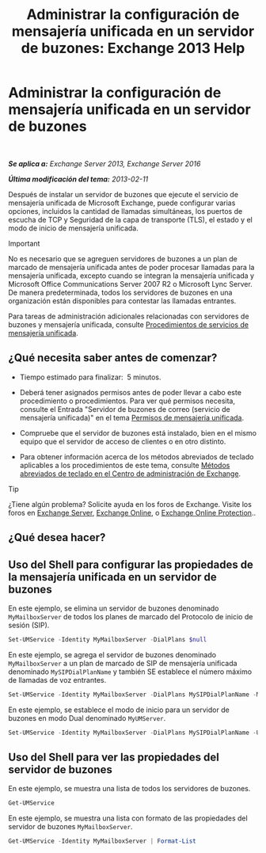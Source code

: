 ﻿---
title: 'Administrar la configuración de mensajería unificada en un servidor de buzones: Exchange 2013 Help'
TOCTitle: Administrar la configuración de mensajería unificada en un servidor de buzones
ms:assetid: 6df4853d-21d2-473f-b0ca-ebc996d8794a
ms:mtpsurl: https://technet.microsoft.com/es-es/library/Aa998815(v=EXCHG.150)
ms:contentKeyID: 50556810
ms.date: 05/22/2018
mtps_version: v=EXCHG.150
f1_keywords:
- Microsoft.Exchange.Management.SnapIn.Esm.Servers.UnifiedMessaging.UMServerPropertiesPropertyPage
ms.translationtype: MT
---

# Administrar la configuración de mensajería unificada en un servidor de buzones

 

_**Se aplica a:** Exchange Server 2013, Exchange Server 2016_

_**Última modificación del tema:** 2013-02-11_

Después de instalar un servidor de buzones que ejecute el servicio de mensajería unificada de Microsoft Exchange, puede configurar varias opciones, incluidos la cantidad de llamadas simultáneas, los puertos de escucha de TCP y Seguridad de la capa de transporte (TLS), el estado y el modo de inicio de mensajería unificada.


> [!IMPORTANT]
> No es necesario que se agreguen servidores de buzones a un plan de marcado de mensajería unificada antes de poder procesar llamadas para la mensajería unificada, excepto cuando se integran la mensajería unificada y Microsoft Office Communications Server 2007 R2 o Microsoft Lync Server. De manera predeterminada, todos los servidores de buzones en una organización están disponibles para contestar las llamadas entrantes.



Para tareas de administración adicionales relacionadas con servidores de buzones y mensajería unificada, consulte [Procedimientos de servicios de mensajería unificada](um-services-procedures-exchange-2013-help.md).

## ¿Qué necesita saber antes de comenzar?

  - Tiempo estimado para finalizar:  5 minutos.

  - Deberá tener asignados permisos antes de poder llevar a cabo este procedimiento o procedimientos. Para ver qué permisos necesita, consulte el Entrada "Servidor de buzones de correo (servicio de mensajería unificada)" en el tema [Permisos de mensajería unificada](unified-messaging-permissions-exchange-2013-help.md).

  - Compruebe que el servidor de buzones está instalado, bien en el mismo equipo que el servidor de acceso de clientes o en otro distinto.

  - Para obtener información acerca de los métodos abreviados de teclado aplicables a los procedimientos de este tema, consulte [Métodos abreviados de teclado en el Centro de administración de Exchange](keyboard-shortcuts-in-the-exchange-admin-center-exchange-online-protection-help.md).


> [!TIP]
> ¿Tiene algún problema? Solicite ayuda en los foros de Exchange. Visite los foros en <A href="https://go.microsoft.com/fwlink/p/?linkid=60612">Exchange Server</A>, <A href="https://go.microsoft.com/fwlink/p/?linkid=267542">Exchange Online</A>, o <A href="https://go.microsoft.com/fwlink/p/?linkid=285351">Exchange Online Protection</A>..



## ¿Qué desea hacer?

## Uso del Shell para configurar las propiedades de la mensajería unificada en un servidor de buzones

En este ejemplo, se elimina un servidor de buzones denominado `MyMailboxServer` de todos los planes de marcado del Protocolo de inicio de sesión (SIP).

```powershell
Set-UMService -Identity MyMailboxServer -DialPlans $null
```

En este ejemplo, se agrega el servidor de buzones denominado `MyMailboxServer` a un plan de marcado de SIP de mensajería unificada denominado `MySIPDialPlanName` y también SE establece el número máximo de llamadas de voz entrantes.

```powershell
Set-UMService -Identity MyMailboxServer -DialPlans MySIPDialPlanName -MaxCalls 150
```

En este ejemplo, se establece el modo de inicio para un servidor de buzones en modo Dual denominado `MyUMServer`.

```powershell
Set-UMService -Identity MyMailboxServer -DialPlans MySIPDialPlanName -UMStartUpMode -Dual 
```

## Uso del Shell para ver las propiedades del servidor de buzones

En este ejemplo, se muestra una lista de todos los servidores de buzones.

```powershell
Get-UMService
```

En este ejemplo, se muestra una lista con formato de las propiedades del servidor de buzones `MyMailboxServer`.

```powershell
Get-UMService -Identity MyMailboxServer | Format-List
```


